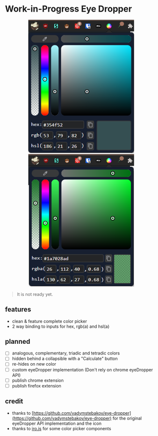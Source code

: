 # Work-in-Progress Eye Dropper

<p align="center">
	<img src="images/example.png" width=350>
	<img src="images/example2.png" width=350>
</p>
  
> It is not ready yet.

## features
- clean & feature complete color picker
- 2 way binding to inputs for hex, rgb(a) and hsl(a)
  
## planned
- [ ] analogous, complementary, triadic and tetradic colors
- [ ] hidden behind a collapsible with a "Calculate" button
- [ ] re-hides on new color
- [ ] custom eyeDropper implementation (Don't rely on chrome eyeDropper API)
- [ ] publish chrome extension
- [ ] publish firefox extension

## credit
- thanks to [https://github.com/vadymstebakov/eye-dropper](https://github.com/vadymstebakov/eye-dropper) for the original eyeDropper API implementation and the icon
- thanks to [iro.js](https://iro.js.org) for some color picker components
